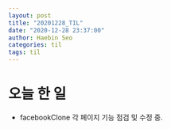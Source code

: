 ```yaml
---
layout: post
title: "20201228_TIL"
date: "2020-12-28 23:37:00"
author: Haebin Seo
categories: til
tags: til
---
```

# 오늘 한 일
- facebookClone 각 페이지 기능 점검 및 수정 중.